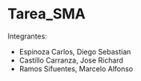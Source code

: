 # Tarea_SMA
Integrantes:
- Espinoza Carlos, Diego Sebastian
- Castillo Carranza, Jose Richard
- Ramos Sifuentes, Marcelo Alfonso 
